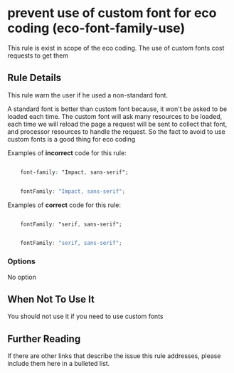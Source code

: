 # prevent use of custom font for eco coding (eco-font-family-use)

This rule is exist in scope of the eco coding. The use of custom fonts cost requests to get them

## Rule Details

This rule warn the user if he used a non-standard font.

A standard font is better than custom font because, it won't be asked to be loaded each time.
The custom font will ask many resources to be loaded, each time we will reload the page a request will be sent to collect that font,
and processor resources to handle the request.
So the fact to avoid to use custom fonts is a good thing for eco coding

Examples of **incorrect** code for this rule:

```css

    font-family: "Impact, sans-serif";

```

```js

    fontFamily: "Impact, sans-serif";

```

Examples of **correct** code for this rule:

```css

    fontFamily: "serif, sans-serif";

```

```js

    fontFamily: "serif, sans-serif";

```

### Options

No option

## When Not To Use It

You should not use it if you need to use custom fonts

## Further Reading

If there are other links that describe the issue this rule addresses, please include them here in a bulleted list.
